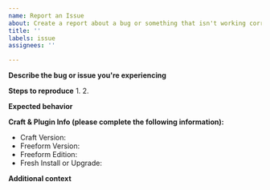 ```yaml
---
name: Report an Issue
about: Create a report about a bug or something that isn't working correctly in Freeform.
title: ''
labels: issue
assignees: ''

---
```


**Describe the bug or issue you're experiencing**


**Steps to reproduce**
1. 
2. 

**Expected behavior**


**Craft & Plugin Info (please complete the following information):**
 - Craft Version:
 - Freeform Version:
 - Freeform Edition:
 - Fresh Install or Upgrade:

**Additional context**